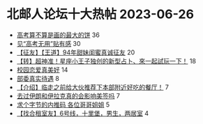 # 北邮人论坛十大热帖 2023-06-26

- [高考算不算是画的最大的饼](https://bbs.byr.cn/article/Talking/6393173) 36
- [见“高考无用”贴有感](https://bbs.byr.cn/article/Picture/3344480) 30
- [【征友】【王道】94年甜妹闺蜜真诚征友](https://bbs.byr.cn/article/Friends/2041476) 20
- [【转】超神准！星座小王子独创的新型占卜、來一起試玩一下！](https://bbs.byr.cn/article/Constellations/326533) 18
- [校园恋爱真美好](https://bbs.byr.cn/article/Feeling/3201549) 14
- [部委真实待遇](https://bbs.byr.cn/article/CivilServant/50097) 8
- [【介绍】临走之前给大伙推荐下本部附近好吃的餐厅！](https://bbs.byr.cn/article/Food/524415) 7
- [去过伊朗和伊拉克真的会影响美签吗](https://bbs.byr.cn/article/GoAbroad/393258) 7
- [求个字节的内推码 各位哥哥姐姐](https://bbs.byr.cn/article/Job/2193212) 5
- [【找合租室友】6号线，十里堡，男生，两居室](https://bbs.byr.cn/article/Home/135906) 4


